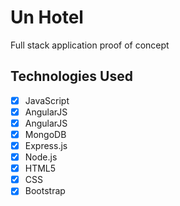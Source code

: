 Un Hotel
========
Full stack application proof of concept

Technologies Used
-----------------
- [X] JavaScript
- [X] AngularJS
- [X] AngularJS
- [X] MongoDB
- [X] Express.js
- [X] Node.js
- [X] HTML5
- [X] CSS
- [X] Bootstrap
